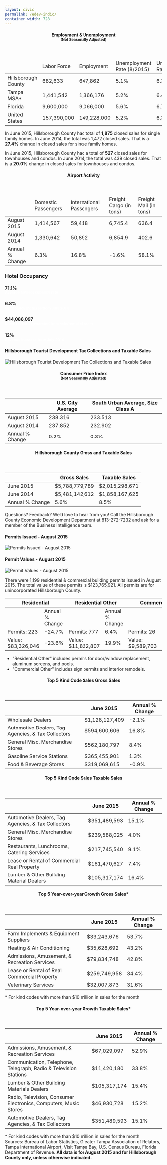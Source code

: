 ```yaml
---
layout: civic
permalink: /edev-indic/
container_width: 728
---
```


<link rel="stylesheet" href="http://commbocc.github.io/CDN/css/3.3.5/civic.css">
<link rel="stylesheet" href="http://maxcdn.bootstrapcdn.com/font-awesome/4.4.0/css/font-awesome.min.css">
<script src="https://ajax.googleapis.com/ajax/libs/jquery/1.11.3/jquery.min.js"></script>
<script src="https://maxcdn.bootstrapcdn.com/bootstrap/3.3.5/js/bootstrap.min.js"></script>
<!--[if lt IE 9]>
<script src="http://commbocc.github.io/CDN/js/ie-column-fix.js"></script>
<script src="http://commbocc.github.io/CDN/js/jquery.xdomainrequest.min.js"></script>
<![endif]-->
<style type="text/css">
	.infograph h4 small {
		color: #fff;
	}
</style>
<div class="bs">
	<div class="panel panel-danger">
		<header class="panel-heading">
			<h4 class="panel-title text-center">
				Employment &amp; Unemployment<br>
				<small>(Not Seasonally Adjusted)</small>
			</h4>
		</header>
		<div class="table-responsive">
			<table class="table table-bordered">
				<thead>
					<tr>
						<td></td>
						<td>Labor Force</td>
						<td>Employment</td>
						<td>Unemployment Rate (8/2015)</td>
						<td>Unemployment Rate (8/2014)</td>
					</tr>
				</thead>
				<tbody>
					<tr>
						<td>Hillsborough County</td>
						<td>682,633</td>
						<td>647,862</td>
						<td>5.1%</td>
						<td>6.3%</td>
					</tr>
					<tr>
						<td>Tampa MSA*</td>
						<td>1,441,542</td>
						<td>1,366,176</td>
						<td>5.2%</td>
						<td>6.4%</td>
					</tr>
					<tr>
						<td>Florida</td>
						<td>9,600,000</td>
						<td>9,066,000</td>
						<td>5.6%</td>
						<td>6.7%</td>
					</tr>
					<tr>
						<td>United States</td>
						<td>157,390,000</td>
						<td>149,228,000</td>
						<td>5.2%</td>
						<td>6.3%</td>
					</tr>
				</tbody>
			</table>
		</div>
	</div>
	<div class="lead">
		<p>
			In June 2015, Hillsborough County had total of <b>1,875</b> closed sales for single family homes. In June 2014, the total was 1,472 closed sales. That is a <b>27.4%</b> change in closed sales for single family homes.
		</p>
		<p>
			In June 2015, Hillsborough County had a total of <b>527</b> closed sales for townhouses and condos. In June 2014, the total was 439 closed sales. That is a <b>20.0%</b> change in closed sales for townhouses and condos.
		</p>
	</div>
	<div class="panel panel-default">
		<header class="panel-heading">
			<h4 class="panel-title text-center">
				Airport Activity
			</h4>
		</header>
		<div class="table-responsive">
			<table class="table table-bordered">
				<thead>
					<tr>
						<td></td>
						<td>Domestic Passengers</td>
						<td>International Passengers</td>
						<td>Freight Cargo (in tons)</td>
						<td>Freight Mail (in tons)</td>
					</tr>
				</thead>
				<tbody>
					<tr>
						<td>August 2015</td>
						<td>1,414,567</td>
						<td>59,418</td>
						<td>6,745.4</td>
						<td>636.4</td>
					</tr>
					<tr>
						<td>August 2014</td>
						<td>1,330,642</td>
						<td>50,892</td>
						<td>6,854.9</td>
						<td>402.6</td>
					</tr>
					<tr>
						<td>Annual % Change</td>
						<td>6.3%</td>
						<td>16.8%</td>
						<td>-1.6%</td>
						<td>58.1%</td>
					</tr>
				</tbody>
			</table>
		</div>
	</div>
	<div class="row">
		<div class="col-sm-5">
			<div class="alert alert-info text-center infograph">
				<h3>Hotel Occupancy</h3>
				<h4>
					71.1%<br>
					<small>
						Average hotel occupancy rate
					</small>
				</h4>
				<h4>
					6.8%<br>
					<small>
						Occupancy increase from July 2014
					</small>
				</h4>
				<h4>
					$44,086,097<br>
					<small>
						Room revenue generated from sale/rental of room
					</small>
				</h4>
				<h4>
					12%<br>
					<small>
						Revenue increase from July 2014
					</small>
				</h4>
			</div>
		</div>
		<div class="col-sm-7">
			<h4 class="text-center">Hillsborough Tourist Development Tax Collections and Taxable Sales</h4>
			<p>
				<img src="http://hillsboroughcounty.org/images/pages/N4017/tourist-dev-tax.png" alt="Hillsborough Tourist Development Tax Collections and Taxable Sales" class="img-responsive">
			</p>
		</div>
	</div>
	<div class="row">
		<div class="col-sm-6">
			<div class="panel panel-danger">
				<header class="panel-heading">
					<h4 class="panel-title text-center">
						Consumer Price Index <br>
						<small>(Not Seasonally Adjusted)</small>
					</h4>
				</header>
				<div class="table-responsive">
					<table class="table table-bordered">
						<thead>
							<tr>
								<th></th>
								<th>U.S. City Average</th>
								<th>South Urban Average, Size Class A</th>
							</tr>
						</thead>
						<tbody>
							<tr>
								<td>August 2015</td>
								<td>238.316</td>
								<td>233.513</td>
							</tr>
							<tr>
								<td>August 2014</td>
								<td>237.852</td>
								<td>232.902</td>
							</tr>
							<tr>
								<td>Annual % Change</td>
								<td>0.2%</td>
								<td>0.3%</td>
							</tr>
						</tbody>
					</table>
				</div>
			</div>
		</div>
		<div class="col-sm-6">
			<div class="panel panel-danger">
				<header class="panel-heading">
					<h4 class="panel-title text-center">
						Hillsborough County Gross and Taxable Sales
					</h4>
				</header>
				<div class="table-responsive">
					<table class="table table-bordered">
						<thead>
							<tr>
								<th></th>
								<th>Gross Sales</th>
								<th>Taxable Sales</th>
							</tr>
						</thead>
						<tbody>
							<tr>
								<td>June 2015</td>
								<td>$5,788,779,789</td>
								<td>$2,015,298,671</td>
							</tr>
							<tr>
								<td>June 2014</td>
								<td>$5,481,142,612</td>
								<td>$1,858,167,625</td>
							</tr>
							<tr>
								<td>Annual % Change</td>
								<td>5.6%</td>
								<td>8.5%</td>
							</tr>
						</tbody>
					</table>
				</div>
			</div>
		</div>
	</div>
	<div class="well well-sm">
		Questions? Feedback? We&rsquo;d love to hear from you! Call the Hillsborough County Economic Development Department at 813-272-7232 and ask for a member of the Business Intelligence team.
	</div>
	<div class="row">
		<div class="col-sm-7">
			<h4 class="text-center">Permits Issued - August 2015</h4>
			<p>
				<img src="http://hillsboroughcounty.org/images/pages/N4017/permists-issued.png" alt="Permits Issued - August 2015" class="img-responsive">
			</p>
		</div>
		<div class="col-sm-5">
			<h4 class="text-center">Permit Values - August 2015</h4>
			<p>
				<img src="http://hillsboroughcounty.org/images/pages/N4017/permits-value.png" alt="Permit Values - August 2015" class="img-responsive">
			</p>
		</div>
	</div>
	<div class="panel panel-primary">
		<div class="panel-body">
			There were 1,199 residential &amp; commercial building permits issued in August 2015. The total value of these permits is $123,765,921. All permits are for unincorporated Hillsborough County.
		</div>
		<div class="table-responsive">
			<table class="table table-bordered">
				<thead>
					<tr>
						<th colspan="2" class="text-center">Residential</th>
						<th colspan="2" class="text-center">Residential Other</th>
						<th colspan="2" class="text-center">Commercial</th>
						<th colspan="2" class="text-center">Commercial Other</th>
					</tr>
				</thead>
				<tbody>
					<tr>
						<td></td>
						<td>Annual % Change</td>
						<td></td>
						<td>Annual % Change</td>
						<td></td>
						<td>Annual % Change</td>
						<td></td>
						<td>Annual % Change</td>
					</tr>
					<tr>
						<td>Permits: 223</td>
						<td>-24.7%</td>
						<td>Permits: 777</td>
						<td>6.4%</td>
						<td>Permits: 26</td>
						<td>44.4%</td>
						<td>Permits: 173</td>
						<td>-45.4%</td>
					</tr>
					<tr>
						<td>Value: $83,326,046</td>
						<td>-23.6%</td>
						<td>Value: $11,822,807</td>
						<td>19.9%</td>
						<td>Value: $9,589,703</td>
						<td>-52.4%</td>
						<td>Value: $18,757,366</td>
						<td>18.7%</td>
					</tr>
				</tbody>
			</table>
		</div>
		<footer class="panel-footer small">
			<ul>
				<li>"Residential Other" includes permits for door/window replacement, aluminum screens, and pools.</li>
				<li>"Commercial Other" includes sign permits and interior remodels.</li>
			</ul>
		</footer>
	</div>
	<div class="row">
		<div class="col-sm-6">
			<div class="panel panel-primary">
				<header class="panel-heading">
					<h4 class="panel-title text-center">
						Top 5 Kind Code Sales Gross Sales
					</h4>
				</header>
				<div class="table-responsive">
					<table class="table table-bordered">
						<thead>
							<tr>
								<th></th>
								<th>June 2015</th>
								<th>Annual % Change</th>
							</tr>
						</thead>
						<tbody>
							<tr>
								<td>Wholesale Dealers</td>
								<td>$1,128,127,409</td>
								<td>-2.1%</td>
							</tr>
							<tr>
								<td>Automotive Dealers, Tag Agencies, &amp; Tax Collectors</td>
								<td>$594,600,606</td>
								<td>16.8%</td>
							</tr>
							<tr>
								<td>General Misc. Merchandise Stores</td>
								<td>$562,180,797</td>
								<td>8.4%</td>
							</tr>
							<tr>
								<td>Gasoline Service Stations</td>
								<td>$365,455,901</td>
								<td>1.3%</td>
							</tr>
							<tr>
								<td>Food &amp; Beverage Stores</td>
								<td>$319,069,615</td>
								<td>-0.9%</td>
							</tr>
						</tbody>
					</table>
				</div>
			</div>
		</div>
		<div class="col-sm-6">
			<div class="panel panel-primary">
				<header class="panel-heading">
					<h4 class="panel-title text-center">
						Top 5 Kind Code Sales Taxable Sales
					</h4>
				</header>
				<div class="table-responsive">
					<table class="table table-bordered">
						<thead>
							<tr>
								<th></th>
								<th>June 2015</th>
								<th>Annual % Change</th>
							</tr>
						</thead>
						<tbody>
							<tr>
								<td>Automotive Dealers, Tag Agencies, &amp; Tax Collectors</td>
								<td>$351,489,593</td>
								<td>15.1%</td>
							</tr>
							<tr>
								<td>General Misc. Merchandise Stores</td>
								<td>$239,588,025</td>
								<td>4.0%</td>
							</tr>
							<tr>
								<td>Restaurants, Lunchrooms, Catering Services</td>
								<td>$217,745,540</td>
								<td>9.1%</td>
							</tr>
							<tr>
								<td>Lease or Rental of Commercial Real Property</td>
								<td>$161,470,627</td>
								<td>7.4%</td>
							</tr>
							<tr>
								<td>Lumber &amp; Other Building Material Dealers</td>
								<td>$105,317,174</td>
								<td>16.4%</td>
							</tr>
						</tbody>
					</table>
				</div>
			</div>
		</div>
	</div>
	<div class="row">
		<div class="col-sm-6">
			<div class="panel panel-primary">
				<header class="panel-heading">
					<h4 class="panel-title text-center">
						Top 5 Year-over-year Growth Gross Sales*
					</h4>
				</header>
				<div class="table-responsive">
					<table class="table table-bordered">
						<thead>
							<tr>
								<th></th>
								<th>June 2015</th>
								<th>Annual % Change</th>
							</tr>
						</thead>
						<tbody>
							<tr>
								<td>Farm Implements &amp; Equipment Suppliers</td>
								<td>$33,243,676</td>
								<td>53.7%</td>
							</tr>
							<tr>
								<td>Heating &amp; Air Conditioning</td>
								<td>$35,628,692</td>
								<td>43.2%</td>
							</tr>
							<tr>
								<td>Admissions, Amusement, &amp; Recreation Services</td>
								<td>$79,834,748</td>
								<td>42.8%</td>
							</tr>
							<tr>
								<td>Lease or Rental of Real Commercial Property</td>
								<td>$259,749,958</td>
								<td>34.4%</td>
							</tr>
							<tr>
								<td>Veterinary Services</td>
								<td>$32,007,873</td>
								<td>31.6%</td>
							</tr>
						</tbody>
					</table>
				</div>
				<footer class="panel-footer small">
					* For kind codes with more than $10 million in sales for the month
				</footer>
			</div>
		</div>
		<div class="col-sm-6">
			<div class="panel panel-primary">
				<header class="panel-heading">
					<h4 class="panel-title text-center">
						Top 5 Year-over-year Growth Taxable Sales*
					</h4>
				</header>
				<div class="table-responsive">
					<table class="table table-bordered">
						<thead>
							<tr>
								<th></th>
								<th>June 2015</th>
								<th>Annual % Change</th>
							</tr>
						</thead>
						<tbody>
							<tr>
								<td>Admissions, Amusement, &amp; Recreation Services</td>
								<td>$67,029,097</td>
								<td>52.9%</td>
							</tr>
							<tr>
								<td>Communication, Telephone, Telegraph, Radio &amp; Television Stations</td>
								<td>$11,420,180</td>
								<td>33.8%</td>
							</tr>
							<tr>
								<td>Lumber &amp; Other Building Materials Dealers</td>
								<td>$105,317,174</td>
								<td>15.4%</td>
							</tr>
							<tr>
								<td>Radio, Television, Consumer Electronics, Computers, Music Stores</td>
								<td>$46,930,728</td>
								<td>15.2%</td>
							</tr>
							<tr>
								<td>Automotive Dealers, Tag Agencies, &amp; Tax Collectors</td>
								<td>$351,489,593</td>
								<td>15.1%</td>
							</tr>
						</tbody>
					</table>
				</div>
				<footer class="panel-footer small">
					* For kind codes with more than $10 million in sales for the month
				</footer>
			</div>
		</div>
	</div>
	<div class="well well-sm small">
		Sources: Bureau of Labor Statistics, Greater Tampa Association of Relators, Tampa International Airport, Visit Tampa Bay, U.S. Census Bureau, Florida Department of Revenue. <strong>All data is for August 2015 and for Hillsborough County only, unless otherwise indicated.</strong>
	</div>
</div>